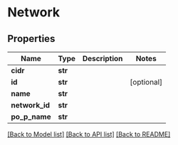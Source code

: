 # Network

## Properties
Name | Type | Description | Notes
------------ | ------------- | ------------- | -------------
**cidr** | **str** |  | 
**id** | **str** |  | [optional] 
**name** | **str** |  | 
**network_id** | **str** |  | 
**po_p_name** | **str** |  | 

[[Back to Model list]](../README.md#documentation-for-models) [[Back to API list]](../README.md#documentation-for-api-endpoints) [[Back to README]](../README.md)



